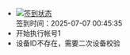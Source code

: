 - [![签到状态](https://github.com/p7wm/Cloud189-Actions/actions/workflows/main.yml/badge.svg?branch=main)](https://github.com/p7wm/Cloud189-Actions/actions/workflows/main.yml) <br> 签到时间：2025-07-07 00:45:35
- 开始执行帐号1
- 设备ID不存在，需要二次设备校验
